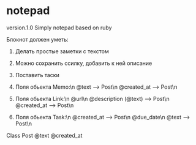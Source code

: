 # notepad
version.1.0
Simply notepad based on ruby

Блокнот должен уметь:
1. Делать простые заметки с текстом
2. Можно сохранить ссилку, добавить к ней описание
3. Поставить таски

1. Поля обьекта Memo:\n
@text --> Post\n
@created_at --> Post\n

2. Поля обьекта Link:\n
@url\n
@description (@text) --> Post\n
@created_at --> Post\n

3. Поля обьекта Task:\n
@created_at --> Post\n
@due_date\n
@text --> Post\n

Class Post
@text
@created_at
